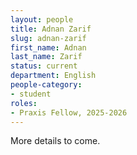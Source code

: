 ```yaml
---
layout: people
title: Adnan Zarif
slug: adnan-zarif
first_name: Adnan
last_name: Zarif
status: current
department: English
people-category:
- student
roles:
- Praxis Fellow, 2025-2026
---
```

More details to come.
